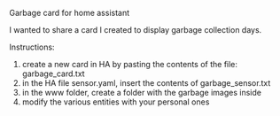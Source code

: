 Garbage card for home assistant

I wanted to share a card I created to display garbage collection days.

Instructions:
1. create a new card in HA by pasting the contents of the file: garbage_card.txt
2. in the HA file sensor.yaml, insert the contents of garbage_sensor.txt
3. in the www folder, create a folder with the garbage images inside
4. modify the various entities with your personal ones
